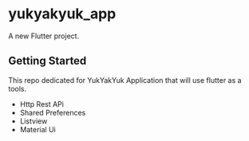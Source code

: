 # yukyakyuk_app

A new Flutter project.

## Getting Started

This repo dedicated for YukYakYuk Application that will use flutter as a tools.
- Http Rest APi
- Shared Preferences
- Listview
- Material Ui
